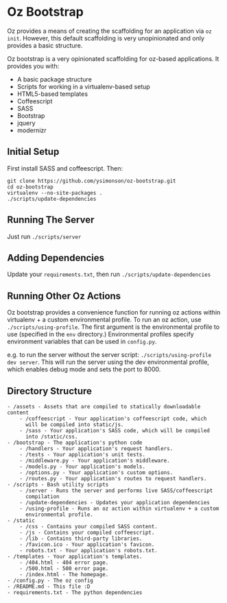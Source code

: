 # Oz Bootstrap #

Oz provides a means of creating the scaffolding for an application via
`oz init`. However, this default scaffolding is very unopinionated and only
provides a basic structure.

Oz bootstrap is a very opinionated scaffolding for oz-based applications. It
provides you with:

* A basic package structure
* Scripts for working in a virtualenv-based setup
* HTML5-based templates
* Coffeescript
* SASS
* Bootstrap
* jquery
* modernizr

## Initial Setup ##

First install SASS and coffeescript. Then:

    git clone https://github.com/ysimonson/oz-bootstrap.git
    cd oz-bootstrap
    virtualenv --no-site-packages .
    ./scripts/update-dependencies

## Running The Server ##

Just run `./scripts/server`

## Adding Dependencies ##

Update your `requirements.txt`, then run `./scripts/update-dependencies`

## Running Other Oz Actions ##

Oz bootstrap provides a convenience function for running oz actions within
virtualenv + a custom environmental profile. To run an oz action, use
`./scripts/using-profile`. The first argument is the environmental profile to
use (specified in the `env` directory.) Environmental profiles specify
environment variables that can be used in `config.py`.

e.g. to run the server without the server script:
`./scripts/using-profile dev server`. This will run the server using the dev
environmental profile, which enables debug mode and sets the port to 8000.

## Directory Structure ##

    - /assets - Assets that are compiled to statically downloadable content
        - /coffeescript - Your application's coffeescript code, which
          will be compiled into static/js.
        - /sass - Your application's SASS code, which will be compiled
          into /static/css.
    - /bootstrap - The application's python code
        - /handlers - Your application's request handlers.
        - /tests - Your application's unit tests.
        - /middleware.py - Your application's middleware.
        - /models.py - Your application's models.
        - /options.py - Your application's custom options.
        - /routes.py - Your application's routes to request handlers.
    - /scripts - Bash utility scripts
        - /server - Runs the server and performs live SASS/coffeescript
          compilation
        - /update-dependencies - Updates your application dependencies
        - /using-profile - Runs an oz action within virtualenv + a custom
          environmental profile.
    - /static
        - /css - Contains your compiled SASS content.
        - /js - Contains your compiled coffeescript.
        - /lib - Contains third-party libraries.
        - /favicon.ico - Your application's favicon.
        - robots.txt - Your application's robots.txt.
    - /templates - Your application's templates.
        - /404.html - 404 error page.
        - /500.html - 500 error page.
        - /index.html - The homepage.
    - /config.py - The oz config
    - /README.md - This file :D
    - requirements.txt - The python dependencies


